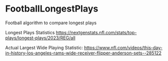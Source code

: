 # FootballLongestPlays
Football algorithm to compare longest plays


Longest Plays Statistics
https://nextgenstats.nfl.com/stats/top-plays/longest-plays/2023/REG/all


Actual Largest Wide Playing Statistic:
https://www.nfl.com/videos/this-day-in-history-los-angeles-rams-wide-receiver-flipper-anderson-sets--285122
